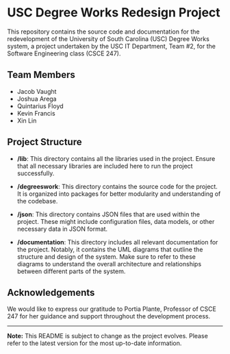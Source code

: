 # USC Degree Works Redesign Project

This repository contains the source code and documentation for the redevelopment of the University of South Carolina (USC) Degree Works system, a project undertaken by the USC IT Department, Team #2, for the Software Engineering class (CSCE 247).

## Team Members
- Jacob Vaught
- Joshua Arega
- Quintarius Floyd
- Kevin Francis
- Xin Lin

## Project Structure

- **/lib**: This directory contains all the libraries used in the project. Ensure that all necessary libraries are included here to run the project successfully.

- **/degreeswork**: This directory contains the source code for the project. It is organized into packages for better modularity and understanding of the codebase.

- **/json**: This directory contains JSON files that are used within the project. These might include configuration files, data models, or other necessary data in JSON format.

- **/documentation**: This directory includes all relevant documentation for the project. Notably, it contains the UML diagrams that outline the structure and design of the system. Make sure to refer to these diagrams to understand the overall architecture and relationships between different parts of the system.

## Acknowledgements

We would like to express our gratitude to Portia Plante, Professor of CSCE 247 for her guidance and support throughout the development process.

---
**Note:** This README is subject to change as the project evolves. Please refer to the latest version for the most up-to-date information.
